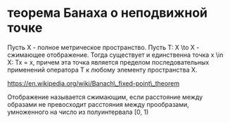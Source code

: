 # теорема Банаха о неподвижной точке
Пусть Х - полное метрическое пространство. Пусть Т: Х \\to X - сжимающее отображение. Тогда существует и единственна точка x \\in X: Tx = x, причем эта точка является пределом последовательных применений оператора Т к любому элементу пространства Х.

https://en.wikipedia.org/wiki/Banach\_fixed-point\_theorem

Отображение называется сжимающим, если расстояние между образами не превосходит расстояния между прообразами, умноженного на число из полуинтервала \[0, 1)